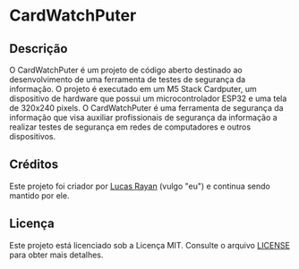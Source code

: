 # CardWatchPuter

## Descrição

O CardWatchPuter é um projeto de código aberto destinado ao desenvolvimento de uma ferramenta de testes de segurança da informação. O projeto é executado em um M5 Stack Cardputer, um dispositivo de hardware que possui um microcontrolador ESP32 e uma tela de 320x240 pixels. O CardWatchPuter é uma ferramenta de segurança da informação que visa auxiliar profissionais de segurança da informação a realizar testes de segurança em redes de computadores e outros dispositivos.



## Créditos

Este projeto foi criador por [Lucas Rayan](https://github.com/lucasrguerra) (vulgo "eu") e continua sendo mantido por ele.



## Licença

Este projeto está licenciado sob a Licença MIT. Consulte o arquivo [LICENSE](./LICENSE) para obter mais detalhes.